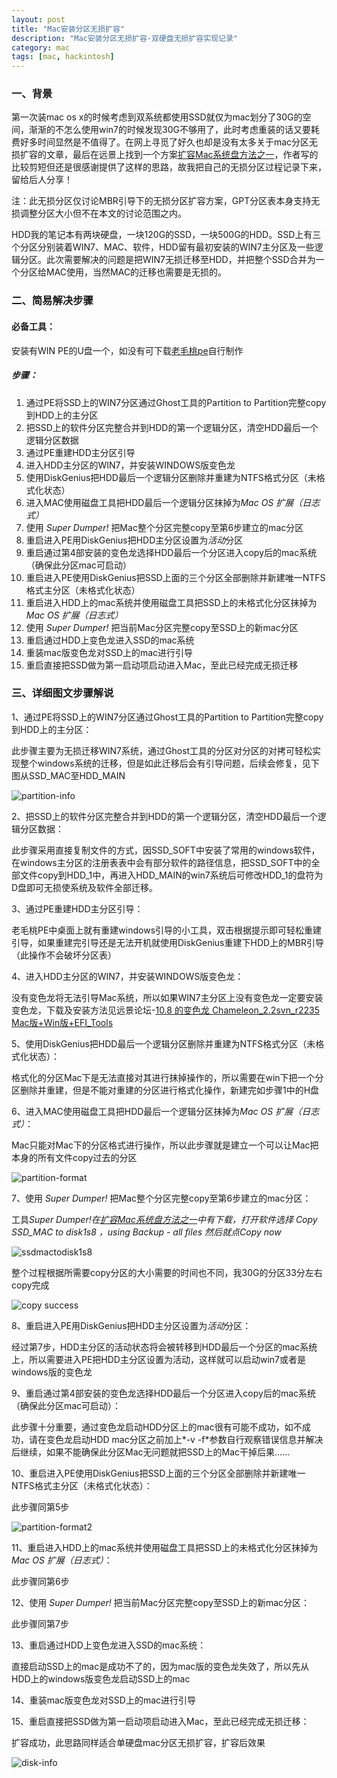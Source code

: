 ```yaml
---
layout: post
title: "Mac安装分区无损扩容"
description: "Mac安装分区无损扩容-双硬盘无损扩容实现记录"
category: mac
tags: [mac, hackintosh]
---
```


### 一、背景
第一次装mac os x的时候考虑到双系统都使用SSD就仅为mac划分了30G的空间，渐渐的不怎么使用win7的时候发现30G不够用了，此时考虑重装的话又要耗费好多时间显然是不值得了。在网上寻觅了好久也却是没有太多关于mac分区无损扩容的文章，最后在远景上找到一个方案[扩容Mac系统盘方法之一](http://bbs.pcbeta.com/viewthread-1156969-1-1.html)，作者写的比较剪短但还是很感谢提供了这样的思路，故我把自己的无损分区过程记录下来，留给后人分享！

注：此无损分区仅讨论MBR引导下的无损分区扩容方案，GPT分区表本身支持无损调整分区大小但不在本文的讨论范围之内。

HDD我的笔记本有两块硬盘，一块120G的SSD，一块500G的HDD。SSD上有三个分区分别装着WIN7、MAC、软件，HDD留有最初安装的WIN7主分区及一些逻辑分区。此次需要解决的问题是把WIN7无损迁移至HDD，并把整个SSD合并为一个分区给MAC使用，当然MAC的迁移也需要是无损的。

### 二、简易解决步骤
#### 必备工具：
安装有WIN PE的U盘一个，如没有可下载[老毛桃pe](http://www.laomaotao.net/)自行制作
##### 步骤：
1. 通过PE将SSD上的WIN7分区通过Ghost工具的Partition to Partition完整copy到HDD上的主分区
2. 把SSD上的软件分区完整合并到HDD的第一个逻辑分区，清空HDD最后一个逻辑分区数据
3. 通过PE重建HDD主分区引导
4. 进入HDD主分区的WIN7，并安装WINDOWS版变色龙
5. 使用DiskGenius把HDD最后一个逻辑分区删除并重建为NTFS格式分区（未格式化状态）
6. 进入MAC使用磁盘工具把HDD最后一个逻辑分区抹掉为*Mac OS 扩展（日志式）*
7. 使用 *Super Dumper!* 把Mac整个分区完整copy至第6步建立的mac分区
8. 重启进入PE用DiskGenius把HDD主分区设置为*活动*分区
9. 重启通过第4部安装的变色龙选择HDD最后一个分区进入copy后的mac系统（确保此分区mac可启动）
10. 重启进入PE使用DiskGenius把SSD上面的三个分区全部删除并新建唯一NTFS格式主分区（未格式化状态）
11. 重启进入HDD上的mac系统并使用磁盘工具把SSD上的未格式化分区抹掉为*Mac OS 扩展（日志式）*
12. 使用 *Super Dumper!* 把当前Mac分区完整copy至SSD上的新mac分区
13. 重启通过HDD上变色龙进入SSD的mac系统
14. 重装mac版变色龙对SSD上的mac进行引导
15. 重启直接把SSD做为第一启动项启动进入Mac，至此已经完成无损迁移

### 三、详细图文步骤解说
1、通过PE将SSD上的WIN7分区通过Ghost工具的Partition to Partition完整copy到HDD上的主分区：

此步骤主要为无损迁移WIN7系统，通过Ghost工具的分区对分区的对拷可轻松实现整个windows系统的迁移，但是如此迁移后会有引导问题，后续会修复，见下图从SSD_MAC至HDD_MAIN

![partition-info](https://jervyshi.com/assets/images/713d9449jw1e58o121lfkj206p05pdg7.jpg)


2、把SSD上的软件分区完整合并到HDD的第一个逻辑分区，清空HDD最后一个逻辑分区数据：

此步骤采用直接复制文件的方式，因SSD_SOFT中安装了常用的windows软件，在windows主分区的注册表表中会有部分软件的路径信息，把SSD_SOFT中的全部文件copy到HDD_1中，再进入HDD_MAIN的win7系统后可修改HDD_1的盘符为D盘即可无损使系统及软件全部迁移。

3、通过PE重建HDD主分区引导：

老毛桃PE中桌面上就有重建windows引导的小工具，双击根据提示即可轻松重建引导，如果重建完引导还是无法开机就使用DiskGenius重建下HDD上的MBR引导（此操作不会破坏分区表）

4、进入HDD主分区的WIN7，并安装WINDOWS版变色龙：

没有变色龙将无法引导Mac系统，所以如果WIN7主分区上没有变色龙一定要安装变色龙，下载及安装方法见远景论坛-[10.8 的变色龙 Chameleon_2.2svn_r2235 Mac版+Win版+EFI_Tools](http://bbs.pcbeta.com/viewthread-971434-1-1.html)

5、使用DiskGenius把HDD最后一个逻辑分区删除并重建为NTFS格式分区（未格式化状态）：

格式化的分区Mac下是无法直接对其进行抹掉操作的，所以需要在win下把一个分区删除并重建，但是不能对重建的分区进行格式化操作，新建完如步骤1中的H盘

6、进入MAC使用磁盘工具把HDD最后一个逻辑分区抹掉为*Mac OS 扩展（日志式）*：

Mac只能对Mac下的分区格式进行操作，所以此步骤就是建立一个可以让Mac把本身的所有文件copy过去的分区

![partition-format](https://jervyshi.com/assets/images/713d9449jw1e58psc0q9lj20kk0htac5.jpg)

7、使用 *Super Dumper!* 把Mac整个分区完整copy至第6步建立的mac分区：

工具*Super Dumper!*在[扩容Mac系统盘方法之一](http://bbs.pcbeta.com/viewthread-1156969-1-1.html)中有下载，打开软件选择 Copy SSD_MAC to disk1s8 ，using Backup - all files 然后就点*Copy now*

![ssdmactodisk1s8](https://jervyshi.com/assets/images/713d9449jw1e58o16oiu0j20ey08e3zl.jpg) 

整个过程根据所需要copy分区的大小需要的时间也不同，我30G的分区33分左右copy完成

![copy success](https://jervyshi.com/assets/images/713d9449jw1e58o13glmtj20ey0coq48.jpg)

8、重启进入PE用DiskGenius把HDD主分区设置为*活动*分区：

经过第7步，HDD主分区的活动状态将会被转移到HDD最后一个分区的mac系统上，所以需要进入PE把HDD主分区设置为活动，这样就可以启动win7或者是windows版的变色龙

9、重启通过第4部安装的变色龙选择HDD最后一个分区进入copy后的mac系统（确保此分区mac可启动）：

此步骤十分重要，通过变色龙启动HDD分区上的mac很有可能不成功，如不成功，请在变色龙启动HDD mac分区之前加上*-v -f*参数自行观察错误信息并解决后继续，如果不能确保此分区Mac无问题就把SSD上的Mac干掉后果……

10、重启进入PE使用DiskGenius把SSD上面的三个分区全部删除并新建唯一NTFS格式主分区（未格式化状态）：

此步骤同第5步

![partition-format2](https://jervyshi.com/assets/images/713d9449jw1e58o11cvepj206m04bgls.jpg)

11、重启进入HDD上的mac系统并使用磁盘工具把SSD上的未格式化分区抹掉为*Mac OS 扩展（日志式）*：

此步骤同第6步

12、使用 *Super Dumper!* 把当前Mac分区完整copy至SSD上的新mac分区：

此步骤同第7步

13、重启通过HDD上变色龙进入SSD的mac系统：

直接启动SSD上的mac是成功不了的，因为mac版的变色龙失效了，所以先从HDD上的windows版变色龙启动SSD上的mac

14、重装mac版变色龙对SSD上的mac进行引导

15、重启直接把SSD做为第一启动项启动进入Mac，至此已经完成无损迁移：

扩容成功，此思路同样适合单硬盘mac分区无损扩容，扩容后效果

![disk-info](https://jervyshi.com/assets/images/713d9449jw1e58o15f1j2j20g90a6myu.jpg)
